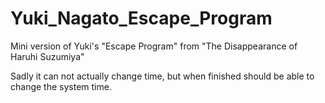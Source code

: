 # Yuki_Nagato_Escape_Program
Mini version of Yuki's "Escape Program" from "The Disappearance of Haruhi Suzumiya"

Sadly it can not actually change time, but when finished should be able to change the system time.
